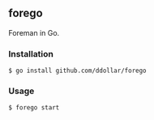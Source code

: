 ## forego

Foreman in Go.

### Installation

    $ go install github.com/ddollar/forego

### Usage

    $ forego start
